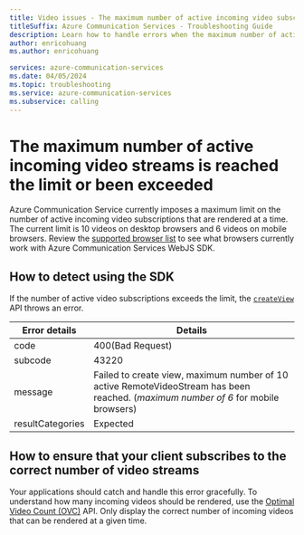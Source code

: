 ```yaml
---
title: Video issues - The maximum number of active incoming video subscriptions is exceeded 
titleSuffix: Azure Communication Services - Troubleshooting Guide
description: Learn how to handle errors when the maximum number of active incoming video subscriptions was reached
author: enricohuang
ms.author: enricohuang

services: azure-communication-services
ms.date: 04/05/2024
ms.topic: troubleshooting
ms.service: azure-communication-services
ms.subservice: calling
---
```

# The maximum number of active incoming video streams is reached the limit or been exceeded
Azure Communication Service currently imposes a maximum limit on the number of active incoming video subscriptions that are rendered at a time. The current limit is 10 videos on desktop browsers and 6 videos on mobile browsers. Review the [supported browser list](../../../../concepts/voice-video-calling/calling-sdk-features.md#javascript-calling-sdk-support-by-os-and-browser) to see what browsers currently work with Azure Communication Services WebJS SDK.

## How to detect using the SDK
If the number of active video subscriptions exceeds the limit, the  [`createView`](/javascript/api/azure-communication-services/@azure/communication-calling/videostreamrenderer?view=azure-communication-services-js&preserve-view=true#@azure-communication-calling-videostreamrenderer-createview) API throws an error.


| Error details    | Details                                               |
|------------------|-------------------------------------------------------|
| code             | 400(Bad Request)                                      |
| subcode          | 43220                                                 |
| message          | Failed to create view, maximum number of 10 active RemoteVideoStream has been reached. (*maximum number of 6* for mobile browsers) |
| resultCategories | Expected                                              |

## How to ensure that your client subscribes to the correct number of video streams
Your applications should catch and handle this error gracefully. To understand how many incoming videos  should be rendered, use the [Optimal Video Count (OVC)](../../../../how-tos/calling-sdk/manage-video.md?pivots=platform-web#remote-video-quality) API. Only display the correct number of incoming videos that can be rendered at a given time.
